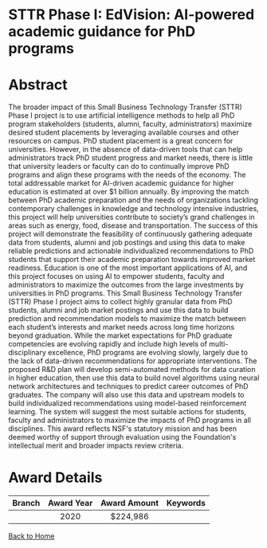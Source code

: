 
STTR Phase I: EdVision: AI-powered academic guidance for PhD programs
=====================================================================

# Abstract


The broader impact of this Small Business Technology Transfer (STTR) Phase I project is to use artificial intelligence methods to help all PhD program stakeholders (students, alumni, faculty, administrators) maximize desired student placements by leveraging available courses and other resources on campus. PhD student placement is a great concern for universities. However, in the absence of data-driven tools that can help administrators track PhD student progress and market needs, there is little that university leaders or faculty can do to continually improve PhD programs and align these programs with the needs of the economy. The total addressable market for AI-driven academic guidance for higher education is estimated at over $1 billion annually. By improving the match between PhD academic preparation and the needs of organizations tackling contemporary challenges in knowledge and technology intensive industries, this project will help universities contribute to society’s grand challenges in areas such as energy, food, disease and transportation. The success of this project will demonstrate the feasibility of continuously gathering adequate data from students, alumni and job postings and using this data to make reliable predictions and actionable individualized recommendations to PhD students that support their academic preparation towards improved market readiness. Education is one of the most important applications of AI, and this project focuses on using AI to empower students, faculty and administrators to maximize the outcomes from the large investments by universities in PhD programs. This Small Business Technology Transfer (STTR) Phase I project aims to collect highly granular data from PhD students, alumni and job market postings and use this data to build prediction and recommendation models to maximize the match between each student’s interests and market needs across long time horizons beyond graduation. While the market expectations for PhD graduate competencies are evolving rapidly and include high levels of multi-disciplinary excellence, PhD programs are evolving slowly, largely due to the lack of data-driven recommendations for appropriate interventions. The proposed R&D plan will develop semi-automated methods for data curation in higher education, then use this data to build novel algorithms using neural network architectures and techniques to predict career outcomes of PhD graduates. The company will also use this data and upstream models to build individualized recommendations using model-based reinforcement learning. The system will suggest the most suitable actions for students, faculty and administrators to maximize the impacts of PhD programs in all disciplines. This award reflects NSF's statutory mission and has been deemed worthy of support through evaluation using the Foundation's intellectual merit and broader impacts review criteria.  

# Award Details

|Branch|Award Year|Award Amount|Keywords|
| :---: | :---: | :---: | :---: |
||2020|$224,986||
  
  


[Back to Home](https://github.com/chrischow/dod_sbir_awards#617)